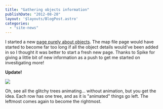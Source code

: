 ```yaml
---
title: "Gathering objects information"
publishDate: "2012-08-28"
layout: '$layouts/BlogPost.astro'
categories: 
  - "site-news"
---
```


I started a new [page purely about objects](/documentation/objects/ "Objects"). The map file page would have started to become far too long if all the object details would've been added in so I thought it was better to start a fresh new page. Thanks to Spike for giving a little bit of new information as a push to get me started on investigating more!

**Update!**

![](/wp-content/uploads/2012/08/S2_unused_glitchy_tree_objects.png)

Oh, see all the glitchy trees animating... without animation, but you get the idea. Each row has one tree, and as it is "animated" things go left. The leftmost comes again to become the rightmost.
